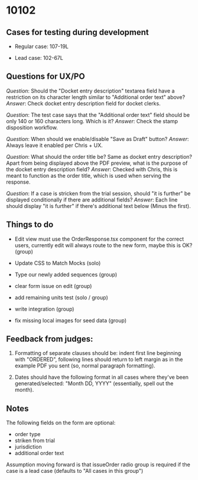 # 10102

## Cases for testing during development

- Regular case: 107-19L

- Lead case: 102-67L

## Questions for UX/PO

*Question*: Should the "Docket entry description" textarea field have a
restriction on its character length similar to "Additional order text" above?
*Answer*: Check docket entry description field for docket clerks.

*Question*: The test case says that the "Additional order text" field should be
only 140 or 160 characters long. Which is it?
*Answer*: Check the stamp disposition workflow.

*Question*: When should we enable/disable "Save as Draft" button?
*Answer*: Always leave it enabled per Chris + UX.

*Question*: What should the order title be? Same as docket entry description? Apart from being displayed above the PDF preview, what is the purpose of the docket entry description field?
*Answer*: Checked with Chris, this is meant to function as the order title, which is used when serving the response.

*Question*: If a case is stricken from the trial session, should "it is further" be displayed conditionally if there are additional fields?
*Answer*: Each line should display "it is further" if there's additional text below (Minus the first).

## Things to do

- Edit view must use the OrderResponse.tsx component for the correct users, currently edit will always route to the new form, maybe this is OK? (group)

- Update CSS to Match Mocks (solo)

- Type our newly added sequences (group)

- clear form issue on edit (group)

- add remaining units test (solo / group)

- write integration (group)

- fix missing local images for seed data (group)

## Feedback from judges:

1. Formatting of separate clauses should be: indent first line beginning with "ORDERED", following lines should return to left margin as in the example PDF you sent (so, normal paragraph formatting).

2. Dates should have the following format in all cases where they've been generated/selected: "Month DD, YYYY" (essentially, spell out the month).

## Notes

The following fields on the form are optional:
- order type
- striken from trial
- jurisdiction
- additional order text

Assumption moving forward is that issueOrder radio group is required if the case
is a lead case (defaults to "All cases in this group")
